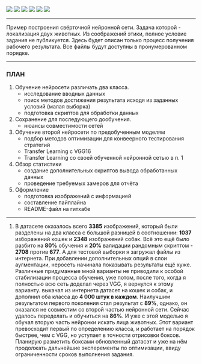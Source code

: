 ![](https://img.shields.io/badge/Python-3.9-blue)
![](https://img.shields.io/badge/tensorflow-2.4.1-blue)
![](https://img.shields.io/badge/NumPy-1.19.5-blue)
![](https://img.shields.io/badge/matplotlib-3.2.2-blue)
![](https://img.shields.io/badge/cv2-4.1.2-blue)
![](https://img.shields.io/badge/scikit-0.22.2.post1-blue)


__________


Пример построения свёрточной нейронной сети. Задача которой - локализация двух животных. Из соображений этики, полное условие задания не публикуется. Здесь будет описан только процесс получения рабочего результата. Все файлы будут доступны в пронумерованном порядке.


_________


### ПЛАН
1. Обучение нейросети различать два класса.
    - исследование вводных данных
    - поиск методов достижения результата исходя из заданных условий (малая выборка)
    - подготовка скриптов для обработки данных
2. Сохранение для последующего дообучения.
    - нюансы совместимости сетей
3. Обучение второй нейросети по предобученным моделям
    - подбор методов оптимизации для конвеерного тестирования стратегий
    - Transfer Learning c VGG16
    - Transfer Learning cо своей обученной нейронной сетью в п. 1
4. Обзор статистики
    - создание дополнительных скриптов вывода обработанных данных
    - проведение требуемых замеров для отчёта
5. Оформление
    - подготовка изображений с информацией
    - составление пайплайна
    - README-файл на гитхабе

________


1. В датасете оказалось всего **3385** изображений, который были разделены на два класса с большой разницей в соотношении: **1037** изборажений кошек и **2348** изображений собак. Всё это ещё было разбито на **80%** обучения и **20%** валидации рандомным скриптом - **2708** против **677**. А для тестовой выборки я загружал файлы из интернета. При добавлении дополнительных опций в слои аугментации, неросеть начинала показывать результаты ещё хуже. Различные придуманные мной варианты не приводили к особой стабилизации процесса обучения, уже потом, после того, когда я полностью всю сеть доделал через VGG, я вернулся к этому варианту. выкачал из интернета датасет на кошек и собак, и дополнил оба класса до **4 000 штук в каждом**. Наилучшим результатом первого поколения стал результат с **89%**, однако, он оказался не совместим со второй частью нейронной сети. Сейчас удалось переделать и обучиться на **86%**. И уже с этой моделью я обучал вторую часть нейронки искать лица животных. Этот вариант превосходит первый по определению класса, и работает на порядок быстрее, чем c VGG, но уступает в точности отрисовки боксов. Планирую разметить боксами обновленный датасэт и уже на нём продолжать дальнейшие эксперементы по оптимизации, ввиду ограниченности сроков выполнения задания.
